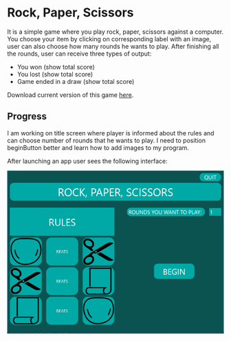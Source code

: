 # Rock, Paper, Scissors

It is a simple game where you play rock, paper, scissors against a computer. You choose your item by clicking on corresponding label with an image, user can also choose how many rounds he wants to play. After finishing all the rounds, user can receive three types of output:
- You won (show total score)
- You lost (show total score)
- Game ended in a draw (show total score)

Download current version of this game [here](https://github.com/AdrianSuliga/Simple_Games/releases/tag/R_S_P_2).

## Progress
I am working on title screen where player is informed about the rules and can choose number of rounds that he wants to play. I need to position beginButton better and learn how to add images to my program.

After launching an app user sees the following interface:

![Screenshot of title screen](/Rock_Paper_Scissors/Screenshots/titleScreen.png)
